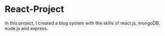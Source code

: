 # React-Project
In this project, I created a blog system with the skills of react.js, mongoDB, node.js and express.
